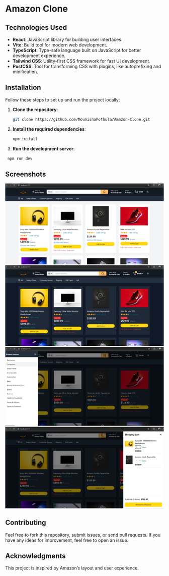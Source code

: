 # Amazon Clone

## Technologies Used
- **React**: JavaScript library for building user interfaces.
- **Vite**: Build tool for modern web development.
- **TypeScript**: Type-safe language built on JavaScript for better development experience.
- **Tailwind CSS**: Utility-first CSS framework for fast UI development.
- **PostCSS**: Tool for transforming CSS with plugins, like autoprefixing and minification.

## Installation

Follow these steps to set up and run the project locally:

1. **Clone the repository**:
   ```bash
   git clone https://github.com/MounishaPothula/Amazon-Clone.git
2. **Install the required dependencies**:
   ```bash
   npm install
3. **Run the development server**:
  ```bash
   npm run dev
  ```
## Screenshots

![Screenshot1](./screenshots/screenshot1.png)
![Screenshot2](./screenshots/screenshot2.png)
![Screenshot3](./screenshots/screenshot3.png)
![Screenshot4](./screenshots/screenshot4.png)



## Contributing
Feel free to fork this repository, submit issues, or send pull requests. If you have any ideas for improvement, feel free to open an issue.

## Acknowledgments
This project is inspired by Amazon’s layout and user experience.




